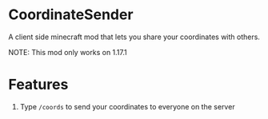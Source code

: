 # CoordinateSender
A client side minecraft mod that lets you share your coordinates with others.

NOTE: This mod only works on 1.17.1

# Features
1. Type `/coords` to send your coordinates to everyone on the server
